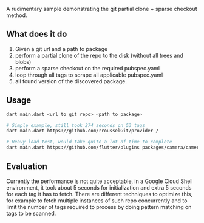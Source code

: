 A rudimentary sample demonstrating the git partial clone + sparse checkout method.

## What does it do

1. Given a git url and a path to package
2. perform a partial clone of the repo to the disk (without all trees and blobs)
3. perform a sparse checkout on the required pubspec.yaml
4. loop through all tags to scrape all applicable pubspec.yaml
5. all found version of the discovered package.

## Usage

```bash
dart main.dart <url to git repo> <path to package>
```

```bash
# Simple example, still took 274 seconds on 53 tags
dart main.dart https://github.com/rrousselGit/provider /

# Heavy load test, would take quite a lot of time to complete
dart main.dart https://github.com/flutter/plugins packages/camera/camera
```

## Evaluation
Currently the performance is not quite acceptable, in a Google Cloud Shell environment, 
it took about 5 seconds for initialization and extra 5 seconds for each tag it has to fetch. There 
are different techniques to optimize this, for example to fetch multiple instances of such repo concurrently 
and to limit the number of tags required to process by doing pattern matching on tags to be scanned.
